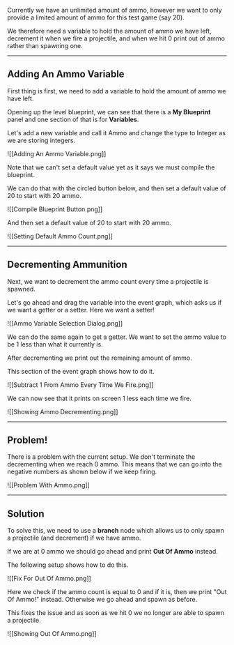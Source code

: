 Currently we have an unlimited amount of ammo, however we want to only provide a limited amount of ammo for this test game (say 20).

We therefore need a variable to hold the amount of ammo we have left, decrement it when we fire a projectile, and when we hit 0 print out of ammo rather than spawning one.

---
## Adding An Ammo Variable

First thing is first, we need to add a variable to hold the amount of ammo we have left.

Opening up the level blueprint, we can see that there is a **My Blueprint** panel and one section of that is for **Variables**.

Let's add a new variable and call it Ammo and change the type to Integer as we are storing integers.

![[Adding An Ammo Variable.png]]

Note that we can't set a default value yet as it says we must compile the blueprint.

We can do that with the circled button below, and then set a default value of 20 to start with 20 ammo.

![[Compile Blueprint Button.png]]

And then set a default value of 20 to start with 20 ammo.

![[Setting Default Ammo Count.png]]

---
## Decrementing Ammunition

Next, we want to decrement the ammo count every time a projectile is spawned.

Let's go ahead and drag the variable into the event graph, which asks us if we want a getter or a setter. Here we want a setter!

![[Ammo Variable Selection Dialog.png]]

We can do the same again to get a getter. We want to set the ammo value to be 1 less than what it currently is.

After decrementing we print out the remaining amount of ammo.

This section of the event graph shows how to do it.

![[Subtract 1 From Ammo Every Time We Fire.png]]

We can now see that it prints on screen 1 less each time we fire.

![[Showing Ammo Decrementing.png]]

---
## Problem!

There is a problem with the current setup. We don't terminate the decrementing when we reach 0 ammo. This means that we can go into the negative numbers as shown below if we keep firing.

![[Problem With Ammo.png]]

---
## Solution

To solve this, we need to use a **branch** node which allows us to only spawn a projectile (and decrement) if we have ammo.

If we are at 0 ammo we should go ahead and print **Out Of Ammo** instead.

The following setup shows how to do this.

![[Fix For Out Of Ammo.png]]

Here we check if the ammo count is equal to 0 and if it is, then we print "Out Of Ammo!" instead. Otherwise we go ahead and spawn as before.

This fixes the issue and as soon as we hit 0 we no longer are able to spawn a projectile.

![[Showing Out Of Ammo.png]]